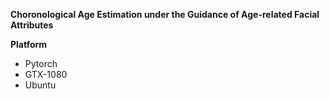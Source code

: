 **Choronological Age Estimation under the Guidance of Age-related Facial Attributes**<br>



**Platform**<br>
* Pytorch<br>
* GTX-1080<br>
* Ubuntu<br>
